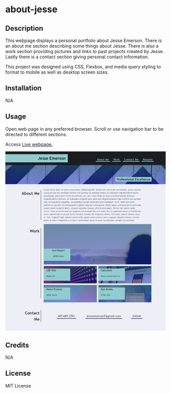 # about-jesse

## Description

This webpage displays a personal portfolio about Jesse Emerson. There is an about me section describing some things about Jesse. There is also a work section providing pictures and links to past projects created by Jesse. Lastly there is a contact section giving personal contact information.

This project was designed using CSS, Flexbox, and media query styling to format to mobile as well as desktop screen sizes.

## Installation

N/A

## Usage

Open web page in any preferred browser. Scroll or use navigation bar to be directed to different sections.

Access <a href="https://jesseemerson7.github.io/about-Jesse/">Live webpage.</a>

<img src="/assets/images/127.0.0.1_5500_.png" alt="Jesse Emerson's portfolio" title="About Me">

## Credits

N/A

## License

MIT License
